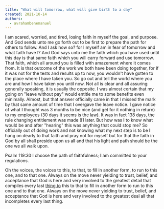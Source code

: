 ```yaml
---
title: "What will tomorrow, what will give birth to a day"
created: 2021-10-14
authors: 
  - avrahambenemanuel
---
```


I am scared, worried, and tired, losing faith in myself the goal, and purpose. And God sends unto me go forth out to be first to prepare the path for others to follow. And I ask how so? for I myself am in fear of tomorrow and what faith have I? And God says unto me the faith which you have used until this day is that same faith which you will carry forward and use tomorrow. That faith, which all around you is filled with amazement where it comes from. It is that outcome of the work we both have been doing together, for if it was not for the tests and results up to now, you wouldn't have gotten to the place where I have taken you. So go out and tell the world where you are and how I have taken you until now. Not all is clear and all assuring generally speaking, it is usually the opposite. I was almost certain that my going on "leave without pay" would entitle me to some benefits even minimally. Almost, but that answer officially came in that I missed the mark by that same amount of time that I overgave the leave notice. I gave notice of what I thought was 3 months to be nice (and get for it nothing in return) to my employees (30 days it seems is the law). It was in fact 138 days, the rule changing entitlement was made 81 later. But how was I to know what would be and after "hearing" this was anything that could stop me? So officially out of doing work and not knowing what my next step is to be I hang on dearly to that faith and pray not for myself but for that the faith in God by all shall preside upon us all and that his light and path should be the one we all walk upon.

Psalm 119:30 I choose the path of faithfulness; I am committed to your regulations.

Oh the voices, the voices to this, to that, to fill in another form, to run to this one, and to that one. Always on the move never yielding to trust, belief, and acceptance that God is here and very involved to the greatest detail that compiles every last [thing.to](http://thing.to) this to that to fill in another form to run to this one and to that one. Always on the move never yielding to trust, belief, and acceptance that God is here and very involved to the greatest deal all that incompletes every last thing.
